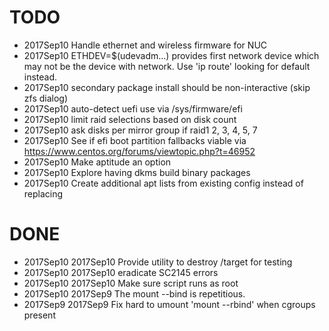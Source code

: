 # TODO

* 2017Sep10 Handle ethernet and wireless firmware for NUC
* 2017Sep10 ETHDEV=$(udevadm...) provides first network device which may not be the device with network.  Use 'ip route' looking for default instead.
* 2017Sep10 secondary package install should be non-interactive (skip zfs dialog)
* 2017Sep10 auto-detect uefi use via /sys/firmware/efi
* 2017Sep10 limit raid selections based on disk count
* 2017Sep10 ask disks per mirror group if raid1 2, 3, 4, 5, 7
* 2017Sep10 See if efi boot partition fallbacks viable via https://www.centos.org/forums/viewtopic.php?t=46952
* 2017Sep10 Make aptitude an option
* 2017Sep10 Explore having dkms build binary packages
* 2017Sep10 Create additional apt lists from existing config instead of replacing
# DONE
* 2017Sep10 2017Sep10 Provide utility to destroy /target for testing
* 2017Sep10 2017Sep10 eradicate SC2145 errors
* 2017Sep10 2017Sep10 Make sure script runs as root
* 2017Sep10 2017Sep9  The mount --bind is repetitious.
* 2017Sep9  2017Sep9  Fix hard to umount 'mount --rbind' when cgroups present
